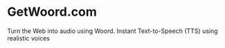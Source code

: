 # GetWoord.com
Turn the Web into audio using Woord. Instant Text-to-Speech (TTS) using realistic voices
